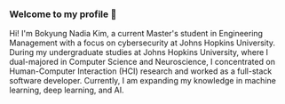 ### Welcome to my profile 👋


Hi! I'm Bokyung Nadia Kim, a current Master's student in Engineering Management with a focus on cybersecurity at Johns Hopkins University. During my undergraduate studies at Johns Hopkins University, where I dual-majored in Computer Science and Neuroscience, I concentrated on Human-Computer Interaction (HCI) research and worked as a full-stack software developer. Currently, I am expanding my knowledge in machine learning, deep learning, and AI. 


<!--
**nadia506/nadia506** is a ✨ _special_ ✨ repository because its `README.md` (this file) appears on your GitHub profile.

Here are some ideas to get you started:

- 🔭 I’m currently working on ...
- 🌱 I’m currently learning ...
- 👯 I’m looking to collaborate on ...
- 🤔 I’m looking for help with ...
- 💬 Ask me about ...
- 📫 How to reach me: ...
- 😄 Pronouns: ...
- ⚡ Fun fact: ...
-->
